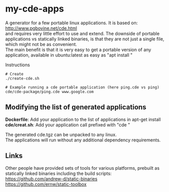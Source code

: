 # my-cde-apps

A generator for a few portable linux applications.
It is based on: http://www.pgbovine.net/cde.html  
and requires very little effort to use and extend. The downside of portable applications vs statically linked binaries,
is that they are not just a single file, which might not be as convenient.  
The main benefit is that it is very easy to get a portable version of any
application, available in ubuntu:latest as easy as "apt install " 

Instructions
```
# Create
./create-cde.sh

# Example running a cde portable application (here ping.cde vs ping)
cde/cde-package/ping.cde www.google.com
```
## Modifying the list of generated applications
**Dockerfile**: Add your application to the list of applications in apt-get install  
**cde/creat.sh**: Add your application call prefixed with "cde "  

The generated cde.tgz can be unpacked to any linux.  
The applications will run without any additional dependency requirements.  

## Links
Other people have provided sets of tools for various platforms,
prebuilt as statically linked binaries including the build scripts:  
https://github.com/andrew-d/static-binaries  
https://github.com/ernw/static-toolbox  

 
